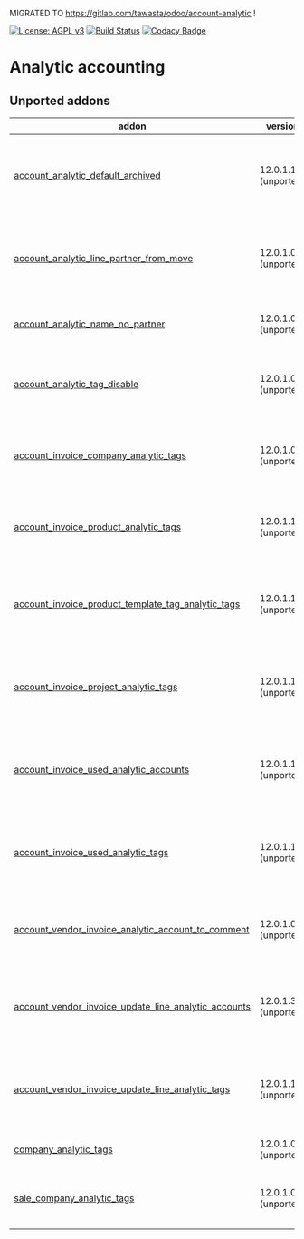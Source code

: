 MIGRATED TO https://gitlab.com/tawasta/odoo/account-analytic !

[![License: AGPL v3](https://img.shields.io/badge/License-AGPL%20v3-blue.svg)](https://www.gnu.org/licenses/agpl-3.0)
[![Build Status](https://travis-ci.org/Tawasta/account-analytic.svg?branch=12.0)](https://travis-ci.org/Tawasta/account-analytic)
[![Codacy Badge](https://api.codacy.com/project/badge/Grade/1327f46e11224fdfa5b9110242b28952)](https://www.codacy.com/app/Tawasta/account-analytic?utm_source=github.com&amp;utm_medium=referral&amp;utm_content=Tawasta/account-analytic&amp;utm_campaign=Badge_Grade)

Analytic accounting
===================

[//]: # (addons)

Unported addons
---------------
addon | version | summary
--- | --- | ---
[account_analytic_default_archived](account_analytic_default_archived/) | 12.0.1.1.0 (unported) | Show all analytic accounts by default (active and archived)
[account_analytic_line_partner_from_move](account_analytic_line_partner_from_move/) | 12.0.1.0.0 (unported) | Show the related account move's partner for analytic lines
[account_analytic_name_no_partner](account_analytic_name_no_partner/) | 12.0.1.0.0 (unported) | Removes partner name from name_get
[account_analytic_tag_disable](account_analytic_tag_disable/) | 12.0.1.0.0 (unported) | Adds "active" attribute for analytic tags
[account_invoice_company_analytic_tags](account_invoice_company_analytic_tags/) | 12.0.1.0.0 (unported) | Adds invoice line analytic tags from company
[account_invoice_product_analytic_tags](account_invoice_product_analytic_tags/) | 12.0.1.1.0 (unported) | Adds invoice line analytic tags from products
[account_invoice_product_template_tag_analytic_tags](account_invoice_product_template_tag_analytic_tags/) | 12.0.1.1.0 (unported) | Adds invoice line analytic tags from products tags
[account_invoice_project_analytic_tags](account_invoice_project_analytic_tags/) | 12.0.1.1.0 (unported) | Adds invoice line analytic tags from analytic account
[account_invoice_used_analytic_accounts](account_invoice_used_analytic_accounts/) | 12.0.1.1.0 (unported) | Enables filtering invoices based on lines' analytic accounts
[account_invoice_used_analytic_tags](account_invoice_used_analytic_tags/) | 12.0.1.1.0 (unported) | Enables filtering invoices based on lines' analytic tags
[account_vendor_invoice_analytic_account_to_comment](account_vendor_invoice_analytic_account_to_comment/) | 12.0.1.0.0 (unported) | Append analytic account to invoice comment on validate
[account_vendor_invoice_update_line_analytic_accounts](account_vendor_invoice_update_line_analytic_accounts/) | 12.0.1.3.0 (unported) | Mass update all lines' analytic account of a single invoice
[account_vendor_invoice_update_line_analytic_tags](account_vendor_invoice_update_line_analytic_tags/) | 12.0.1.1.2 (unported) | Mass update all lines' analytic tags of a single invoice
[company_analytic_tags](company_analytic_tags/) | 12.0.1.0.0 (unported) | Analytic tags for companies
[sale_company_analytic_tags](sale_company_analytic_tags/) | 12.0.1.0.0 (unported) | Adds sale order line analytic tags from company

[//]: # (end addons)
